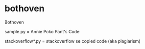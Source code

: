 # bothoven
Bothoven

sample.py = Annie Poko Pant's Code


stackoverflow*.py = stackoverflow se copied code (aka plagiarism)
